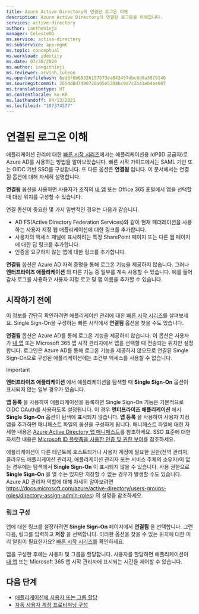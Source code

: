```yaml
---
title: Azure Active Directory의 연결된 로그온 이해
description: Azure Active Directory의 연결된 로그온을 이해합니다.
services: active-directory
author: iantheninja
manager: CelesteDG
ms.service: active-directory
ms.subservice: app-mgmt
ms.topic: conceptual
ms.workload: identity
ms.date: 07/30/2020
ms.author: iangithinji
ms.reviewer: arvinh,luleon
ms.openlocfilehash: 6ed6f6b69326157573ea043457dbc8d8a3079146
ms.sourcegitcommit: 2654d8d7490720a05e5304bc9a7c2b41eb4ae007
ms.translationtype: HT
ms.contentlocale: ko-KR
ms.lasthandoff: 04/13/2021
ms.locfileid: "107374577"
---
```

# <a name="understand-linked-sign-on"></a>연결된 로그온 이해

애플리케이션 관리에 대한 [빠른 시작 시리즈](view-applications-portal.md)에서는 애플리케이션용 IdP(ID 공급자)로 Azure AD를 사용하는 방법을 알아보았습니다. 빠른 시작 가이드에서는 SAML 기반 또는 OIDC 기반 SSO를 구성합니다. 또 다른 옵션은 **연결됨** 입니다. 이 문서에서는 연결됨 옵션에 대해 자세히 설명합니다.

**연결됨** 옵션을 사용하면 사용자가 조직의 [내 앱](https://myapps.microsoft.com/) 또는 Office 365 포털에서 앱을 선택할 때 대상 위치를 구성할 수 있습니다.

연결 옵션이 중요한 몇 가지 일반적인 경우는 다음과 같습니다.
- AD FS(Active Directory Federation Services)와 같이 현재 페더레이션을 사용하는 사용자 지정 웹 애플리케이션에 대한 링크를 추가합니다.
- 사용자의 액세스 패널에 표시하려는 특정 SharePoint 페이지 또는 다른 웹 페이지에 대한 딥 링크를 추가합니다.
- 인증을 요구하지 않는 앱에 대한 링크를 추가합니다. 
 
 **연결됨** 옵션은 Azure AD 자격 증명을 통해 로그온 기능을 제공하지 않습니다. 그러나 **엔터프라이즈 애플리케이션** 의 다른 기능 중 일부를 계속 사용할 수 있습니다. 예를 들어 감사 로그를 사용하고 사용자 지정 로고 및 앱 이름을 추가할 수 있습니다.

## <a name="before-you-begin"></a>시작하기 전에

이 정보를 간단히 확인하려면 애플리케이션 관리에 대한 [빠른 시작 시리즈](view-applications-portal.md)를 살펴보세요. Single Sign-On을 구성하는 빠른 시작에서 **연결됨** 옵션을 찾을 수도 있습니다. 

**연결됨** 옵션은 Azure AD를 통해 로그온 기능을 제공하지 않습니다. 이 옵션은 사용자가 [내 앱](https://myapps.microsoft.com/) 또는 Microsoft 365 앱 시작 관리자에서 앱을 선택할 때 전송되는 위치만 설정합니다.  로그인은 Azure AD를 통해 로그온 기능을 제공하지 않으므로 연결된 Single Sign-On으로 구성된 애플리케이션에는 조건부 액세스를 사용할 수 없습니다.

> [!IMPORTANT] 
> **엔터프라이즈 애플리케이션** 에서 애플리케이션을 탐색할 때 **Single Sign-On** 옵션이 표시되지 않는 일부 경우가 있습니다. 
>
> **앱 등록** 을 사용하여 애플리케이션을 등록하면 Single Sign-On 기능은 기본적으로 OIDC OAuth를 사용하도록 설정됩니다. 이 경우 **엔터프라이즈 애플리케이션** 에서 **Single Sign-On** 옵션이 탐색에 표시되지 않습니다. **앱 등록** 을 사용하여 사용자 지정 앱을 추가하면 매니페스트 파일의 옵션을 구성하게 됩니다. 매니페스트 파일에 대한 자세한 내용은 [Azure Active Directory 앱 매니페스트](../develop/reference-app-manifest.md)를 참조하세요. SSO 표준에 대한 자세한 내용은 [Microsoft ID 플랫폼을 사용한 인증 및 권한 부여](../develop/authentication-vs-authorization.md#authentication-and-authorization-using-the-microsoft-identity-platform)를 참조하세요. 
>
> 애플리케이션이 다른 테넌트에 호스트되거나 사용자 계정에 필요한 권한(전역 관리자, 클라우드 애플리케이션 관리자, 애플리케이션 관리자 또는 서비스 주체의 소유자)이 없는 경우에는 탐색에서 **Single Sign-On** 이 표시되지 않을 수 있습니다. 사용 권한으로 **Single Sign-On** 을 열 수는 있지만 저장할 수 없는 경우가 발생할 수도 있습니다. Azure AD 관리자 역할에 대해 자세히 알아보려면 https://docs.microsoft.com/azure/active-directory/users-groups-roles/directory-assign-admin-roles) 의 설명을 참조하세요.

### <a name="configure-link"></a>링크 구성

앱에 대한 링크를 설정하려면 **Single Sign-On** 페이지에서 **연결됨** 을 선택합니다. 그런 다음, 링크를 입력하고 **저장** 을 선택합니다. 이러한 옵션을 찾을 수 있는 위치에 대한 미리 알림이 필요한가요? [빠른 시작 시리즈](view-applications-portal.md)를 확인하세요.
 
앱을 구성한 후에는 사용자 및 그룹을 할당합니다. 사용자를 할당하면 애플리케이션이 [내 앱](https://myapps.microsoft.com/) 또는 Microsoft 365 앱 시작 관리자에 표시되는 시간을 제어할 수 있습니다.

## <a name="next-steps"></a>다음 단계

- [애플리케이션에 사용자 또는 그룹 할당](./assign-user-or-group-access-portal.md)
- [자동 사용자 계정 프로비저닝 구성](../app-provisioning/configure-automatic-user-provisioning-portal.md)
